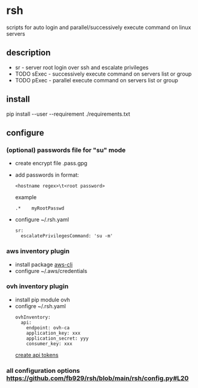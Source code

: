 # rsh
scripts for auto login and parallel/successively execute command on linux servers

## description
* sr - server root
  login over ssh and escalate privileges
* TODO sExec - successively execute command on servers list or group
* TODO pExec - parallel execute command on servers list or group

## install
pip install --user --requirement ./requirements.txt

## configure
### (optional) passwords file for "su" mode
* create encrypt file .pass.gpg
* add passwords in format:
  ```
  <hostname regex>\t<root password>
  ```

  example
  ```
  .*	myRootPasswd
  ```
* configure ~/.rsh.yaml
  ```
  sr:
    escalatePrivilegesCommand: 'su -m'
  ```

### aws inventory plugin
* install package [aws-cli](https://github.com/aws/aws-cli)
* configure ~/.aws/credentials

### ovh inventory plugin
* install pip module ovh
* configre ~/.rsh.yaml
  ```
  ovhInventory:
    api:
      endpoint: ovh-ca
      application_key: xxx
      application_secret: yyy
      consumer_key: xxx
  ```
  [create api tokens](https://help.ovhcloud.com/csm/en-api-getting-started-ovhcloud-api?id=kb_article_view&sysparm_article=KB0042777)

### all configuration options https://github.com/fb929/rsh/blob/main/rsh/config.py#L20
